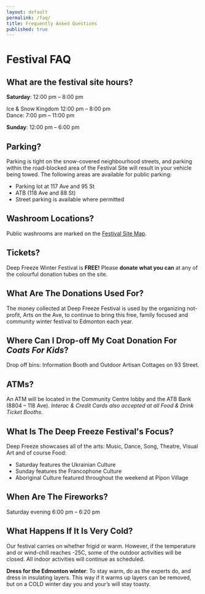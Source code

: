 ```yaml
---
layout: default
permalink: /faq/
title: Frequently Asked Questions
published: true
---
```



# Festival FAQ

## What are the festival site hours?

**Saturday**: 12:00 pm – 8:00 pm

Ice & Snow Kingdom 12:00 pm – 8:00 pm  
Dance: 7:00 pm – 11:00 pm

**Sunday**: 12:00 pm – 6:00 pm

## Parking?
Parking is tight on the snow-covered neighbourhood streets, and parking within the road-blocked area of the Festival Site will result in your vehicle being towed. The following areas are available for public parking:

- Parking lot at 117 Ave and 95 St
- ATB (118 Ave and 88 St)
- Street parking is available where permitted

## Washroom Locations?

Public washrooms are marked on the [Festival Site Map](/location/).

## Tickets?
Deep Freeze Winter Festival is **FREE!** Please **donate what you can** at any of the colourful donation tubes on the site.

## What Are The Donations Used For?
The money collected at Deep Freeze Festival is used by the organizing not-profit, Arts on the Ave, to continue to bring this free, family focused and community winter festival to Edmonton each year.

## Where Can I Drop-off My Coat Donation For *Coats For Kids*?
Drop off bins: Information Booth and Outdoor Artisan Cottages on 93 Street.

## ATMs?
An ATM will be located in the Community Centre lobby and the ATB Bank (8804 – 118 Ave). *Interac & Credit Cards also accepted at all Food & Drink Ticket Booths*.

## What Is The Deep Freeze Festival's Focus?
Deep Freeze showcases all of the arts: Music, Dance, Song, Theatre, Visual Art and of course Food: 

- Saturday features the Ukrainian Culture
- Sunday features the Francophone Culture
- Aboriginal Culture featured throughout the weekend at Pipon Village

## When Are The Fireworks?
Saturday evening 6:00 pm – 6:20 pm

## What Happens If It Is Very Cold?
Our festival carries on whether frigid or warm. However, if the temperature and or wind-chill reaches -25C, some of the outdoor activities will be closed. All indoor activities will continue as scheduled.

**Dress for the Edmonton winter**: To stay warm, do as the experts do, and dress in insulating layers. This way if it warms up layers can be removed, but on a COLD winter day you and your’s will stay toasty.
